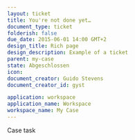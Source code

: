 ```yaml
---
layout: ticket
title: You're not done yet…
document_type: ticket
folderish: false
due_date: 2015-06-01 14:00 GMT+2
design_title: Rich page
design_description: Example of a ticket
parent: my-case
state: Abgeschlossen
icon:
document_creator: Guido Stevens
document_creator_id: gyst

application: workspace
application_name: Workspace
workspace_name: My Case
---
```


Case task
